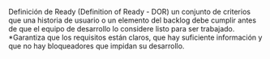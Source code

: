 Definición de Ready (Definition
of Ready - DOR)
un conjunto de criterios que una historia de usuario o un elemento del backlog debe cumplir antes de que el
equipo de desarrollo lo considere listo para ser trabajado.
*Garantiza que los requisitos están claros, que hay suficiente información y que no hay bloqueadores que impidan su
desarrollo.